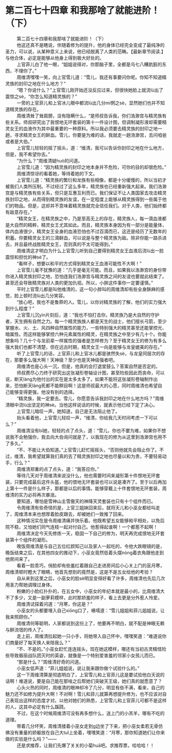 <h1>第二百七十四章 和我那啥了就能进阶！（下）</h1>
<div id="content">&nbsp&nbsp&nbsp&nbsp&nbsp&nbsp&nbsp&nbsp
 第二百七十四章和我那啥了就能进阶！（下）
 <br/>&nbsp&nbsp&nbsp&nbsp&nbsp&nbsp&nbsp&nbsp
 他这还真不是瞎说，伴随着修为的提升，他的身体已经完全变成了最纯净的圣力，可以说，从某种意义上来说，他已经脱离了人类的范畴。【最新章节阅读.】与他合体，必定是能够从他身上得到极大好处的。
 <br/>&nbsp&nbsp&nbsp&nbsp&nbsp&nbsp&nbsp&nbsp
 上官菲儿白了他一眼，“姐姐说得对，你那脑子里，全都是乌七八糟肮脏的东西，不理你了。”
 <br/>&nbsp&nbsp&nbsp&nbsp&nbsp&nbsp&nbsp&nbsp
 周维清嘿嘿一笑，向上官雪儿道：“雪儿，我还有事要问你呢。你知不知道精灵族的封印之地在什么地方？”
 <br/>&nbsp&nbsp&nbsp&nbsp&nbsp&nbsp&nbsp&nbsp
 “嗯？你说什么？”上官雪儿刚开始还没反应过来，但很快她脸上就流lù出了震惊之sè，“你怎么知道精灵族的？”
 <br/>&nbsp&nbsp&nbsp&nbsp&nbsp&nbsp&nbsp&nbsp
 一旁的上官菲儿和上官冰儿眼中都流lù出几分mí惘之sè，显然她们也并不知道精灵族的存在。
 <br/>&nbsp&nbsp&nbsp&nbsp&nbsp&nbsp&nbsp&nbsp
 周维清耸了耸肩膀，没有隐瞒什么，“是师叔告诉我，你们浩渺宫与精灵族有些关系。师叔研究出了我恨地无环套装的第十一件设计图，但调制凝形液却需要精灵女王的血液作为其中最重要的一种原料。所以我必须要去精灵族的封印之地一趟，寻求精灵女王的鲜血。雪儿，你要是为难的话，我就走一趟浩渺宫，去问咱爸或者是大伯。”
 <br/>&nbsp&nbsp&nbsp&nbsp&nbsp&nbsp&nbsp&nbsp
 上官雪儿轻轻的摇了摇头，道：“维清，我可以告诉你封印之地在什么地方，但是，我不希望你去。”
 <br/>&nbsp&nbsp&nbsp&nbsp&nbsp&nbsp&nbsp&nbsp
 “为什么？”周维清疑huò的问道。
 <br/>&nbsp&nbsp&nbsp&nbsp&nbsp&nbsp&nbsp&nbsp
 上官雪儿道：“因为精灵族的封印之地本身并不危险，可你的目的却很危险。”
 <br/>&nbsp&nbsp&nbsp&nbsp&nbsp&nbsp&nbsp&nbsp
 周维清惊讶的看着她，等待着她的下文。
 <br/>&nbsp&nbsp&nbsp&nbsp&nbsp&nbsp&nbsp&nbsp
 上官雪儿道：“精灵族的繁衍和龙族有些相像，都是十分缓慢的，所以当初才被我们人类所压制。不过经过了这么多年，精灵族也已经重新强大起来。我们浩渺宫是与精灵族有些关系，但只是互惠互利而已。我们保证不让人类国家去攻击精灵族封印之地，从而得到精灵族的友谊，在一定程度上能够从精灵族得到一些属于他们的物品。但是，这却并不意味着精灵族就完全信任我们。对于人类，他们始终都有敌意存在。”
 <br/>&nbsp&nbsp&nbsp&nbsp&nbsp&nbsp&nbsp&nbsp
 “精灵女王，在精灵族之中，乃是至高无上的存在，精灵族人，每一滴血液都是大自然的精粹，精灵女王尤其如此。而且，精灵族本身因为有一部分是能量体，体内血液很少，精灵女王全身的血液恐怕也不过百滴而已，这还是经历了无数年的积蓄。你要精灵女王的三滴鲜血，可以说是与整个精灵族为敌。除非你能一路杀进去，并且最终战胜精灵女王，否则真的不太可能得到。”
 <br/>&nbsp&nbsp&nbsp&nbsp&nbsp&nbsp&nbsp&nbsp
 周维清这才明白为什么上官雪儿听到自己要得到精灵女王血液后流lù出一脸震惊和担忧的神sè了。
 <br/>&nbsp&nbsp&nbsp&nbsp&nbsp&nbsp&nbsp&nbsp
 “看样子，想要以和平的方式得到精灵女王血液可能性不大啊！”
 <br/>&nbsp&nbsp&nbsp&nbsp&nbsp&nbsp&nbsp&nbsp
 上官雪儿毫不犹豫的道：“几乎是毫无可能。而且，如果我以浩渺宫的身份带你进入精灵族封印之地，恐怕连我们浩渺宫与精灵族之间的友谊也要就此结束了。甚至还会导致精灵族对人类的更加仇视。所以，小胖这件事你一定要谨慎。”
 <br/>&nbsp&nbsp&nbsp&nbsp&nbsp&nbsp&nbsp&nbsp
 平时上官雪儿都是叫他维清的，这一句小胖叫的周维清却有些全身酥麻的感觉，脸上顿时流lù出几分笑容。
 <br/>&nbsp&nbsp&nbsp&nbsp&nbsp&nbsp&nbsp&nbsp
 “放心吧，我也不是鲁莽的人。雪儿，以你对精灵族的了解，他们的实力强大到什么程度？”
 <br/>&nbsp&nbsp&nbsp&nbsp&nbsp&nbsp&nbsp&nbsp
 上官雪儿沉yín片刻后，道：“我也不怕打击你，精灵族乃是大自然的守护者，天生拥有自然之力。每一个精灵族族人都是天生的战士，他们擅长弓箭，至少掌握水、火、土、风四种自然属性的能力，一些特别强大的精灵甚至还能掌控光、暗属性。而这样能够掌控六种元素属性的精灵，在精灵族之中至少有几十个。你能想象吗？几十个与龙前辈一样属性的强者是怎样修为？至于精灵女王的修为有多么强大我们也都不清楚，但在远古时期，精灵女王一向是能够与龙皇媲美的存在。”
 <br/>&nbsp&nbsp&nbsp&nbsp&nbsp&nbsp&nbsp&nbsp
 听了上官雪儿的话，上官菲儿和上官冰儿都是骇然失sè，与龙皇同层次的存在，那要多么强大啊！天神级？至少也是天神级强者吧。
 <br/>&nbsp&nbsp&nbsp&nbsp&nbsp&nbsp&nbsp&nbsp
 周维清也是心头一沉，但是，他真的会打退堂鼓么？答案自然是否定的。
 <br/>&nbsp&nbsp&nbsp&nbsp&nbsp&nbsp&nbsp&nbsp
 师叔费尽心力终于研究出这张凝形卷轴设计图，甚至险些因此而丧命，可以说，断天làng为他付出的实在是太多太多了。如果不能将这张凝形卷轴制作出来，恐怕断天làng死都不能瞑目啊！这是师叔最大的心愿，同时周维清也希望自己能够变得更强，他没有别的选择。
 <br/>&nbsp&nbsp&nbsp&nbsp&nbsp&nbsp&nbsp&nbsp
 “精灵族，我一定要去。雪儿，你愿意告诉我封印之地在什么地方吗？”周维清眼中流lù出坚定的神sè。当他这样说话的时候，就表示他已经下定了决心。
 <br/>&nbsp&nbsp&nbsp&nbsp&nbsp&nbsp&nbsp&nbsp
 上官雪儿暗叹一声，她知道，自己是无法阻止他了。
 <br/>&nbsp&nbsp&nbsp&nbsp&nbsp&nbsp&nbsp&nbsp
 抬头看着他，上官雪儿轻叹一声，“维清，你给我几天时间考虑一下可以么？”
 <br/>&nbsp&nbsp&nbsp&nbsp&nbsp&nbsp&nbsp&nbsp
 周维清没有bī她，轻轻的点了点头，道：“雪儿，你也不要为难，如果你不想说我不会勉强你，我去向大伯询问就是了，以我现在的修为从这里到浩渺宫也用不了多久。”
 <br/>&nbsp&nbsp&nbsp&nbsp&nbsp&nbsp&nbsp&nbsp
 “不、不能让大伯知道。”上官雪儿赶忙摇摇头，“否则他就先会阻止你了。不过，维清，我希望就算我们真的去了精灵族封印之地也尽量以和为贵，不要轻易动手，行么？”
 <br/>&nbsp&nbsp&nbsp&nbsp&nbsp&nbsp&nbsp&nbsp
 周维清郑重的点了点头，道：“我答应你。”
 <br/>&nbsp&nbsp&nbsp&nbsp&nbsp&nbsp&nbsp&nbsp
 等待几天对于周维清来说没什么，他也需要时间来凝形第十件恨地无环套装，只要完成最后这件头盔，他的恨地无环套装也可以说是凑齐了。至于以后再加上第十一件是什么样子，那都是以后的事情。能够穿戴上十件套恨地无环套装，周维清的实力必将再次暴涨。
 <br/>&nbsp&nbsp&nbsp&nbsp&nbsp&nbsp&nbsp&nbsp
 要知道，哪怕是雪神山主雪傲天的神降天灵套装也只有十个组件而已。
 <br/>&nbsp&nbsp&nbsp&nbsp&nbsp&nbsp&nbsp&nbsp
 令周维清有些奇怪的是，上官三姐妹回来后，就将天儿和小巫女都给叫走了，周维清本来也想厚着脸皮跟去，却被她们一致推了回来。
 <br/>&nbsp&nbsp&nbsp&nbsp&nbsp&nbsp&nbsp&nbsp
 这种情况实在是令周维清痛并快乐着。他既希望五女能够和平相处，以免后院不稳，又怕她们同气连枝一起对付自己。他惹得起谁啊！一个都惹不起啊！
 <br/>&nbsp&nbsp&nbsp&nbsp&nbsp&nbsp&nbsp&nbsp
 周维清决定今天先修炼一天，稳固一下自己的修为，明天再完成恨地无环套装第十个组件的凝形。
 <br/>&nbsp&nbsp&nbsp&nbsp&nbsp&nbsp&nbsp&nbsp
 晚饭周维清是与自己五位红颜知己以及家人一起吃的，令他大跌眼镜的是，晚饭结束之后，在其他四女的推动下，小巫女竟然低着头摆nòng着衣角跟他走到他房间来了。
 <br/>&nbsp&nbsp&nbsp&nbsp&nbsp&nbsp&nbsp&nbsp
 看着一脸乖巧，俏脸却有些羞红着跟自己走进房间后小心关上门的巫月寒，周维清顿时瞪大了眼睛，他首先想到的竟然是，这是不是五女给他的考验？
 <br/>&nbsp&nbsp&nbsp&nbsp&nbsp&nbsp&nbsp&nbsp
 自从来到这里之后，小巫女的脸sè明显变得好看了许多，周维清也先后几次用圣力帮她调理过身体。
 <br/>&nbsp&nbsp&nbsp&nbsp&nbsp&nbsp&nbsp&nbsp
 粉嫩的小脸红扑扑的，在五女中，小巫女的年纪本就是最小的，比周维清大不了多少，又是一副萝莉模样，此时那娇羞的样子，看上去更是分外惹人怜爱。
 <br/>&nbsp&nbsp&nbsp&nbsp&nbsp&nbsp&nbsp&nbsp
 周维清试探着问道：“月寒，你这是？”
 <br/>&nbsp&nbsp&nbsp&nbsp&nbsp&nbsp&nbsp&nbsp
 小巫女的头都要埋入自己xiōng口了，嗫嚅道：“雪儿姐姐和菲儿姐姐说，让我来照顾你。”
 <br/>&nbsp&nbsp&nbsp&nbsp&nbsp&nbsp&nbsp&nbsp
 周维清何等聪明，人家都说到这份上了，他要再不明白，就不配是神眼无赖与醉流氓的传人了。
 <br/>&nbsp&nbsp&nbsp&nbsp&nbsp&nbsp&nbsp&nbsp
 走上前，周维清拉起她一只小手，将她带入自己怀中，嘿嘿笑道：“难道说你们商量好了每天换人来陪我么？”
 <br/>&nbsp&nbsp&nbsp&nbsp&nbsp&nbsp&nbsp&nbsp
 “不、不是的。”小巫女赶忙连连摇头，现在她这模样，哪还有当初古灵精怪险些导致翡丽战队团灭时的英姿，就像是一个特别爱害羞的邻家小女孩儿而已。
 <br/>&nbsp&nbsp&nbsp&nbsp&nbsp&nbsp&nbsp&nbsp
 “那是什么？”周维清好奇的问道。
 <br/>&nbsp&nbsp&nbsp&nbsp&nbsp&nbsp&nbsp&nbsp
 小巫女低声道：“菲儿姐姐说，说让我来跟你做个试验什么的。”
 <br/>&nbsp&nbsp&nbsp&nbsp&nbsp&nbsp&nbsp&nbsp
 这一下周维清算是彻底明白了，上官雪儿和上官菲儿这是要试验他白天说的话啊！难道说，要是自己能在那啥之后帮她们突破天王级，她们真的就愿意了？
 <br/>&nbsp&nbsp&nbsp&nbsp&nbsp&nbsp&nbsp&nbsp
 心头火热的同时，周维清的眼神却冷了几分，明显有些不满，看来，自己的魅力还不如修为提升大啊！不对啊！雪儿和菲儿就算再想提升修为，也不应该对自己表现出这样的态度才对。以他对她们的熟悉，上官雪儿和上官菲儿可都不是这样的人，这其中必定有什么蹊跷。
 <br/>&nbsp&nbsp&nbsp&nbsp&nbsp&nbsp&nbsp&nbsp
 不过，在这个时候周维清可没有再多想什么，送上门的小羔羊，哪有不吃的道理。
 <br/>&nbsp&nbsp&nbsp&nbsp&nbsp&nbsp&nbsp&nbsp
 带着几分坏笑，周维清搂着小巫女走到g边坐了下来，把小巫女柔若无骨仿佛没有重量的娇躯放在自己大tuǐ上坐着，嘿嘿笑道：“月寒，那你知道她们让你来做的实验是什么吗？”——
 <br/>&nbsp&nbsp&nbsp&nbsp&nbsp&nbsp&nbsp&nbsp
 还是求推荐，让我们先爆了关关的小菊huā吧。求推荐票，哇哈哈！！
 <br/>&nbsp&nbsp&nbsp&nbsp&nbsp&nbsp&nbsp&nbsp
 <br/>&nbsp&nbsp&nbsp&nbsp&nbsp&nbsp&nbsp&nbsp
</div>
